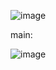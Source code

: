 ![image](https://user-images.githubusercontent.com/83855603/235121316-2f5ced26-d89c-4438-929c-3e33aa9960f2.png)

main: 

![image](https://user-images.githubusercontent.com/83855603/236293117-e92857c6-28e2-4807-8089-00efebedfde9.png)

